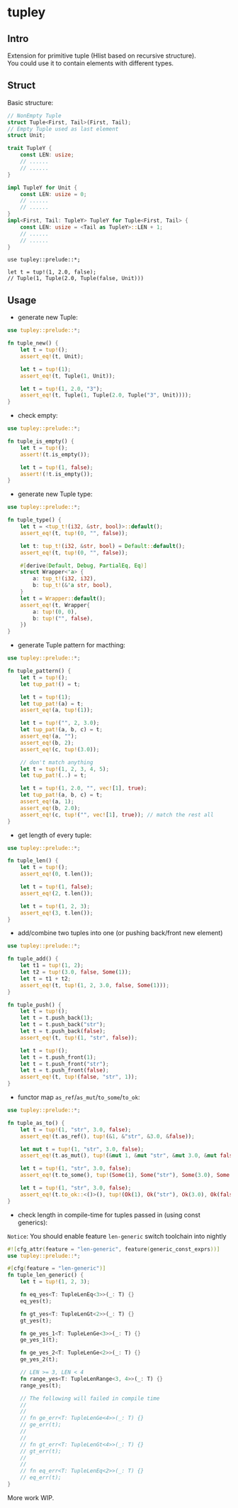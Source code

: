 # tupley

## Intro

Extension for primitive tuple (Hlist based on recursive structure).  
You could use it to contain elements with different types.

## Struct

Basic structure:

```rust
// NonEmpty Tuple
struct Tuple<First, Tail>(First, Tail);
// Empty Tuple used as last element
struct Unit;

trait TupleY {
    const LEN: usize;
    // ......
    // ......
}

impl TupleY for Unit {
    const LEN: usize = 0;
    // ......
    // ......
}
impl<First, Tail: TupleY> TupleY for Tuple<First, Tail> {
    const LEN: usize = <Tail as TupleY>::LEN + 1;
    // ......
    // ......
}
```

```
use tupley::prelude::*;

let t = tup!(1, 2.0, false);
// Tuple(1, Tuple(2.0, Tuple(false, Unit)))
```



## Usage

- generate new Tuple:

```rust
use tupley::prelude::*;

fn tuple_new() {
    let t = tup!();
    assert_eq!(t, Unit);

    let t = tup!(1);
    assert_eq!(t, Tuple(1, Unit));

    let t = tup!(1, 2.0, "3");
    assert_eq!(t, Tuple(1, Tuple(2.0, Tuple("3", Unit))));
}
```

- check empty:

```rust
use tupley::prelude::*;

fn tuple_is_empty() {
    let t = tup!();
    assert!(t.is_empty());

    let t = tup!(1, false);
    assert!(!t.is_empty());
}
```

- generate new Tuple type:

```rust
use tupley::prelude::*;

fn tuple_type() {
    let t = <tup_t!(i32, &str, bool)>::default();
    assert_eq!(t, tup!(0, "", false));

    let t: tup_t!(i32, &str, bool) = Default::default();
    assert_eq!(t, tup!(0, "", false));

    #[derive(Default, Debug, PartialEq, Eq)]
    struct Wrapper<'a> {
        a: tup_t!(i32, i32),
        b: tup_t!(&'a str, bool),
    }
    let t = Wrapper::default();
    assert_eq!(t, Wrapper{
        a: tup!(0, 0),
        b: tup!("", false),
    })
}
```

- generate Tuple pattern for macthing:

```rust
use tupley::prelude::*;

fn tuple_pattern() {
    let t = tup!();
    let tup_pat!() = t;

    let t = tup!(1);
    let tup_pat!(a) = t;
    assert_eq!(a, tup!(1));

    let t = tup!("", 2, 3.0);
    let tup_pat!(a, b, c) = t;
    assert_eq!(a, "");
    assert_eq!(b, 2);
    assert_eq!(c, tup!(3.0));

    // don't match anything
    let t = tup!(1, 2, 3, 4, 5);
    let tup_pat!(..) = t;

    let t = tup!(1, 2.0, "", vec![1], true);
    let tup_pat!(a, b, c) = t;
    assert_eq!(a, 1);
    assert_eq!(b, 2.0);
    assert_eq!(c, tup!("", vec![1], true)); // match the rest all
}
```

- get length of every tuple:

```rust
use tupley::prelude::*;

fn tuple_len() {
    let t = tup!();
    assert_eq!(0, t.len());

    let t = tup!(1, false);
    assert_eq!(2, t.len());

    let t = tup!(1, 2, 3);
    assert_eq!(3, t.len());
}
```

- add/combine two tuples into one (or pushing back/front new element)

```rust
use tupley::prelude::*;

fn tuple_add() {
    let t1 = tup!(1, 2);
    let t2 = tup!(3.0, false, Some(1));
    let t = t1 + t2;
    assert_eq!(t, tup!(1, 2, 3.0, false, Some(1)));
}

fn tuple_push() {
    let t = tup!();
    let t = t.push_back(1);
    let t = t.push_back("str");
    let t = t.push_back(false);
    assert_eq!(t, tup!(1, "str", false));

    let t = tup!();
    let t = t.push_front(1);
    let t = t.push_front("str");
    let t = t.push_front(false);
    assert_eq!(t, tup!(false, "str", 1));
}
```

- functor map `as_ref`/`as_mut`/`to_some`/`to_ok`:

```rust
use tupley::prelude::*;

fn tuple_as_to() {
    let t = tup!(1, "str", 3.0, false);
    assert_eq!(t.as_ref(), tup!(&1, &"str", &3.0, &false));

    let mut t = tup!(1, "str", 3.0, false);
    assert_eq!(t.as_mut(), tup!(&mut 1, &mut "str", &mut 3.0, &mut false));

    let t = tup!(1, "str", 3.0, false);
    assert_eq!(t.to_some(), tup!(Some(1), Some("str"), Some(3.0), Some(false)));

    let t = tup!(1, "str", 3.0, false);
    assert_eq!(t.to_ok::<()>(), tup!(Ok(1), Ok("str"), Ok(3.0), Ok(false)));
}
```

- check length in compile-time for tuples passed in (using const generics):  

`Notice`: You should enable feature `len-generic` switch toolchain into nightly  

```rust
#![cfg_attr(feature = "len-generic", feature(generic_const_exprs))]
use tupley::prelude::*;

#[cfg(feature = "len-generic")]
fn tuple_len_generic() {
    let t = tup!(1, 2, 3);

    fn eq_yes<T: TupleLenEq<3>>(_: T) {}
    eq_yes(t);

    fn gt_yes<T: TupleLenGt<2>>(_: T) {}
    gt_yes(t);

    fn ge_yes_1<T: TupleLenGe<3>>(_: T) {}
    ge_yes_1(t);

    fn ge_yes_2<T: TupleLenGe<2>>(_: T) {}
    ge_yes_2(t);

    // LEN >= 3, LEN < 4
    fn range_yes<T: TupleLenRange<3, 4>>(_: T) {}
    range_yes(t);

    // The following will failed in compile time
    //
    //
    // fn ge_err<T: TupleLenGe<4>>(_: T) {}
    // ge_err(t);
    //
    //
    // fn gt_err<T: TupleLenGt<4>>(_: T) {}
    // gt_err(t);
    //
    //
    // fn eq_err<T: TupleLenEq<2>>(_: T) {}
    // eq_err(t);
}
```




More work WIP.

